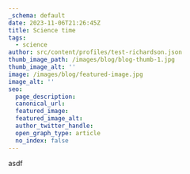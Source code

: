 ```yaml
---
_schema: default
date: 2023-11-06T21:26:45Z
title: Science time
tags:
  - science
author: src/content/profiles/test-richardson.json
thumb_image_path: /images/blog/blog-thumb-1.jpg
thumb_image_alt: ''
image: /images/blog/featured-image.jpg
image_alt: ''
seo:
  page_description:
  canonical_url:
  featured_image:
  featured_image_alt:
  author_twitter_handle:
  open_graph_type: article
  no_index: false
---
```

asdf
